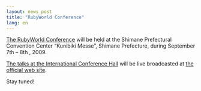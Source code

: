 ```yaml
---
layout: news_post
title: "RubyWorld Conference"
lang: en
---
```


[The RubyWorld Conference][1] will be held at the Shimane Prefectural
Convention Center “Kunibiki Messe”, Shimane Prefecture, during September
7th – 8th , 2009.

[The talks at the International Conference Hall][2] will be live
broadcasted at [the official web site][1].

Stay tuned!



[1]: http://www.rubyworld-conf.org/en/ 
[2]: http://www.rubyworld-conf.org/en/program/ 
